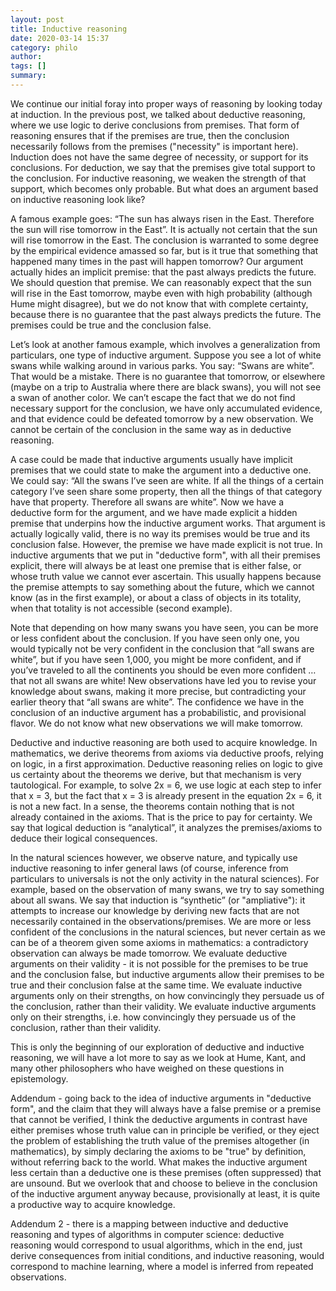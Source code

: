 ```yaml
---
layout: post
title: Inductive reasoning
date: 2020-03-14 15:37
category: philo
author: 
tags: []
summary: 
---
```

We continue our initial foray into proper ways of reasoning by looking today at induction. In the previous post, we talked about deductive reasoning, where we use logic to derive conclusions from premises. That form of reasoning ensures that if the premises are true, then the conclusion necessarily follows from the premises ("necessity" is important here). Induction does not have the same degree of necessity, or support for its conclusions. For deduction, we say that the premises give total support to the conclusion. For inductive reasoning, we weaken the strength of that support, which becomes only probable. But what does an argument based on inductive reasoning look like?

A famous example goes: “The sun has always risen in the East. Therefore the sun will rise tomorrow in the East”. It is actually not certain that the sun will rise tomorrow in the East. The conclusion is warranted to some degree by the empirical evidence amassed so far, but is it true that something that happened many times in the past will happen tomorrow? Our argument actually hides an implicit premise: that the past always predicts the future. We should question that premise. We can reasonably expect that the sun will rise in the East tomorrow, maybe even with high probability (although Hume might disagree), but we do not know that with complete certainty, because there is no guarantee that the past always predicts the future. The premises could be true and the conclusion false.

Let’s look at another famous example, which involves a generalization from particulars, one type of inductive argument. Suppose you see a lot of white swans while walking around in various parks. You say: “Swans are white”. That would be a mistake. There is no guarantee that tomorrow, or elsewhere (maybe on a trip to Australia where there are black swans), you will not see a swan of another color. We can’t escape the fact that we do not find necessary support for the conclusion, we have only accumulated evidence, and that evidence could be defeated tomorrow by a new observation. We cannot be certain of the conclusion in the same way as in deductive reasoning.

A case could be made that inductive arguments usually have implicit premises that we could state to make the argument into a deductive one. We could say: “All the swans I’ve seen are white. If all the things of a certain category I’ve seen share some property, then all the things of that category have that property. Therefore all swans are white”. Now we have a deductive form for the argument, and we have made explicit a hidden premise that underpins how the inductive argument works. That argument is actually logically valid, there is no way its premises would be true and its conclusion false. However, the premise we have made explicit is not true. In inductive arguments that we put in "deductive form", with all their premises explicit, there will always be at least one premise that is either false, or whose truth value we cannot ever ascertain. This usually happens because the premise attempts to say something about the future, which we cannot know (as in the first example), or about a class of objects in its totality, when that totality is not accessible (second example).

Note that depending on how many swans you have seen, you can be more or less confident about the conclusion. If you have seen only one, you would typically not be very confident in the conclusion that “all swans are white”, but if you have seen 1,000, you might be more confident, and if you’ve traveled to all the continents you should be even more confident … that not all swans are white! New observations have led you to revise your knowledge about swans, making it more precise, but contradicting your earlier theory that “all swans are white”. The confidence we have in the conclusion of an inductive argument has a probabilistic, and provisional flavor. We do not know what new observations we will make tomorrow.

Deductive and inductive reasoning are both used to acquire knowledge. In mathematics, we derive theorems from axioms via deductive proofs, relying on logic, in a first approximation. Deductive reasoning relies on logic to give us certainty about the theorems we derive, but that mechanism is very tautological. For example, to solve 2x = 6, we use logic at each step to infer that x = 3, but the fact that x = 3 is already present in the equation 2x = 6, it is not a new fact. In a sense, the theorems contain nothing that is not already contained in the axioms. That is the price to pay for certainty. We say that logical deduction is “analytical”, it analyzes the premises/axioms to deduce their logical consequences.

In the natural sciences however, we observe nature, and typically use inductive reasoning to infer general laws (of course, inference from particulars to universals is not the only activity in the natural sciences). For example, based on the observation of many swans, we try to say something about all swans. We say that induction is “synthetic” (or "ampliative"): it attempts to increase our knowledge by deriving new facts that are not necessarily contained in the observations/premises. We are more or less confident of the conclusions in the natural sciences, but never certain as we can be of a theorem given some axioms in mathematics: a contradictory observation can always be made tomorrow. We evaluate deductive arguments on their validity - it is not possible for the premises to be true and the conclusion false, but inductive arguments allow their premises to be true and their conclusion false at the same time. We evaluate inductive arguments only on their strengths, on how convincingly they persuade us of the conclusion, rather than their validity. We evaluate inductive arguments only on their strengths, i.e. how convincingly they persuade us of the conclusion, rather than their validity.

This is only the beginning of our exploration of deductive and inductive reasoning, we will have a lot more to say as we look at Hume, Kant, and many other philosophers who have weighed on these questions in epistemology.

Addendum - going back to the idea of inductive arguments in "deductive form", and the claim that they will always have a false premise or a premise that cannot be verified, I think the deductive arguments in contrast have either premises whose truth value can in principle be verified, or they eject the problem of establishing the truth value of the premises altogether (in mathematics), by simply declaring the axioms to be "true" by definition, without referring back to the world. What makes the inductive argument less certain than a deductive one is these premises (often suppressed) that are unsound. But we overlook that and choose to believe in the conclusion of the inductive argument anyway because, provisionally at least, it is quite a productive way to acquire knowledge.

Addendum 2 - there is a mapping between inductive and deductive reasoning and types of algorithms in computer science: deductive reasoning would correspond to usual algorithms, which in the end, just derive consequences from initial conditions, and inductive reasoning, would correspond to machine learning, where a model is inferred from repeated observations. 

